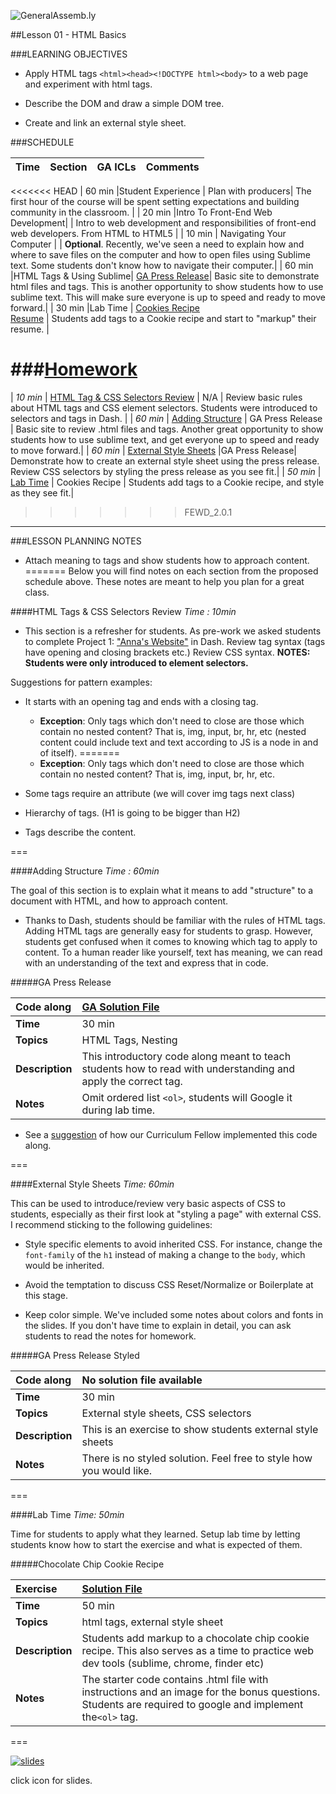 ![GeneralAssemb.ly](../../img/icons/instr_agenda.png)


##Lesson 01 - HTML Basics

###LEARNING OBJECTIVES

*	Apply HTML tags ```<html><head><!DOCTYPE html><body>``` to a web page and experiment with html tags.

*	Describe the DOM and draw a simple DOM tree.

*	Create and link an external style sheet.


###SCHEDULE


| Time        | Section| GA ICLs| Comments |
| ------------- |:-------------|:-------------------|:----------------|
<<<<<<< HEAD
| 60 min |Student Experience | Plan with producers| The first hour of the course will be spent setting expectations and building community in the classroom. |
| 20 min |Intro To Front-End Web Development| | Intro to web development and responsibilities of front-end web developers. From HTML to HTML5 |
| 10 min | Navigating Your Computer | | __Optional__. Recently, we've seen a need to explain how and where to save files on the computer and how to open files using Sublime text. Some students don't know how to navigate their computer.|
| 60 min |HTML Tags & Using Sublime| [GA Press Release]()| Basic site to demonstrate html files and tags. This is another opportunity to show students how to use sublime text. This will make sure everyone is up to speed and ready to move forward.|
| 30 min |Lab Time | [Cookies Recipe]()<br> [Resume]() | Students add tags to a Cookie recipe and start to "markup" their resume. |


###[Homework](../Homework/)
=======
| _10 min_ | [HTML Tag & CSS Selectors Review](https://github.com/generalassembly-studio/FEWD_2.0.0/blob/FEWD_2.0.1/Week_01_Basics/01_html_basics/README.md#html-tags--css-selectors-review) | N/A | Review basic rules about HTML tags and CSS element selectors. Students were introduced to selectors and tags in Dash. |
| _60 min_ | [Adding Structure](https://github.com/generalassembly-studio/FEWD_2.0.0/tree/FEWD_2.0.1/Week_01_Basics/01_html_basics#adding-structure) | GA Press Release | Basic site to review .html files and tags. Another great opportunity to show students how to use sublime text, and get everyone up to speed and ready to move forward.|
| _60 min_ | [External Style Sheets](https://github.com/generalassembly-studio/FEWD_2.0.0/tree/FEWD_2.0.1/Week_01_Basics/01_html_basics#external-style-sheets) |GA Press Release| Demonstrate how to create an external style sheet using the press release. Review CSS selectors by styling the press release as you see fit.|
| _50 min_ | [Lab Time](https://github.com/generalassembly-studio/FEWD_2.0.0/tree/FEWD_2.0.1/Week_01_Basics/01_html_basics#lab-time) | Cookies Recipe | Students add tags to a Cookie recipe, and style as they see fit.|
>>>>>>> FEWD_2.0.1


---

###LESSON PLANNING NOTES


*	Attach meaning to tags and show students how to approach content. 
=======
Below you will find notes on each section from the proposed schedule above. These notes are  meant to help you plan for a great class.


####HTML Tags & CSS Selectors Review
_Time : 10min_

 *	This section is a refresher for students. As pre-work we asked students to complete Project 1: ["Anna's Website"](https://dash.generalassemb.ly/projects/annas-website-1) in Dash. Review tag syntax (tags have opening and closing brackets etc.) Review CSS syntax. __NOTES: Students were only introduced to element selectors.__
 
Suggestions for pattern examples: 

*	It starts with an opening tag and ends with a closing tag.

	*	__Exception__: Only tags which don't need to close are those which contain no nested content? That is, img, input, br, hr, etc (nested content could include text and text according to JS is a node in and of itself).
=======
	*	__Exception__: Only tags which don't need to close are those which contain no nested content? That is, img, input, br, hr, etc.


*	Some tags require an attribute (we will cover img tags next class) 

*	Hierarchy of tags. (H1 is going to be bigger than H2)

*	Tags describe the content. 

===
 
 
####Adding Structure
_Time : 60min_

The goal of this section is to explain what it means to add "structure" to a document with HTML, and how to approach content. 

*	Thanks to Dash, students should be familiar with the rules of HTML tags. Adding HTML tags are generally easy for students to grasp. However, students get confused when it comes to knowing which tag to apply to content. To a human reader like yourself, text has meaning, we can read with an understanding of the text and express that in code. 


#####GA Press Release

| Code along | [GA Solution File](solution/ga_press_release)|
| :------------- |:-------------|
| __Time__ | 30 min| 
| __Topics__ | HTML Tags, Nesting| 
| __Description__| This introductory code along meant to teach students how to read with understanding and apply the correct tag.|   
| __Notes__| Omit ordered list ```<ol>```, students will Google it during lab time.|  


*	See a [suggestion](solution/ga_press_release/instr_notes.md) of how our Curriculum Fellow implemented this code along.

===

####External Style Sheets
_Time: 60min_

This can be used to introduce/review very basic aspects of CSS to students, especially as their first look at "styling a page" with external CSS. I recommend sticking to the following guidelines:

*	Style specific elements to avoid inherited CSS. For instance, change the `font-family` of the `h1` instead of making a change to the `body`, which would be inherited.

*	Avoid the temptation to discuss CSS Reset/Normalize or Boilerplate at this stage. 

*	Keep color simple. We've included some notes about colors and fonts in the slides. If you don't have time to explain in detail, you can ask students to read the notes for homework.
  

#####GA Press Release Styled 

|Code along | No solution file available|
| :------------- |:-------------|
| __Time__ | 30 min| 
| __Topics__ | External style sheets, CSS selectors| 
| __Description__| This is an exercise to show students external style sheets|   
| __Notes__| There is no styled solution. Feel free to style how you would like. | 
 
===


####Lab Time
_Time: 50min_

Time for students to apply what they learned. Setup lab time by letting students know how to start the exercise and what is expected of them. 
 
#####Chocolate Chip Cookie Recipe

| Exercise |[Solution File](solution/cookie_recipe) |
| :------------- |:-------------|
| __Time__ | 50 min| 
| __Topics__ | html tags, external style sheet | 
| __Description__| Students add markup to a chocolate chip cookie recipe. This also serves as a time to practice web dev tools (sublime, chrome, finder etc)|    
| __Notes__| The starter code contains .html file with instructions and an image for the bonus questions. Students are required to google and implement the```<ol>``` tag.|

===

[![slides](../../img/icons/slides.png)](slides.md)

click icon for slides.
